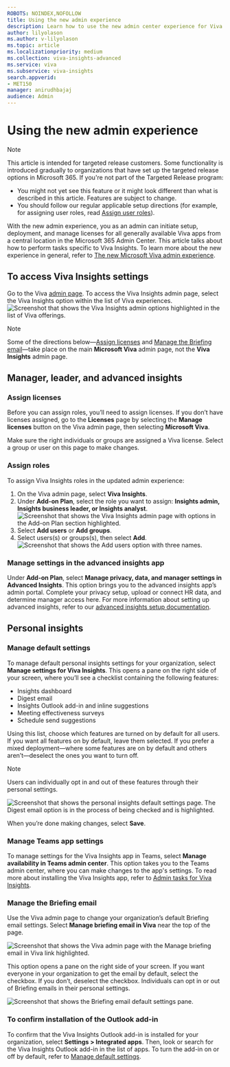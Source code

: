 ```yaml
---
ROBOTS: NOINDEX,NOFOLLOW
title: Using the new admin experience
description: Learn how to use the new admin center experience for Viva Insights 
author: lilyolason
ms.author: v-lilyolason
ms.topic: article
ms.localizationpriority: medium 
ms.collection: viva-insights-advanced 
ms.service: viva 
ms.subservice: viva-insights 
search.appverid: 
- MET150 
manager: anirudhbajaj
audience: Admin
---
```


# Using the new admin experience

>[!Note]
> This article is intended for targeted release customers. Some functionality is introduced gradually to organizations that have set up the targeted release options in Microsoft 365. If you're not part of the Targeted Release program:
>
>* You might not yet see this feature or it might look different than what is described in this article. Features are subject to change. 
> * You should follow our regular applicable setup directions (for example, for assigning user roles, read [Assign user roles](assign-user-roles.md)).

With the new admin experience, you as an admin can initiate setup, deployment, and manage licenses for all generally available Viva apps from a central location in the Microsoft 365 Admin Center. This article talks about how to perform tasks specific to Viva Insights. To learn more about the new experience in general, refer to [The new Microsoft Viva admin experience](/viva/new-microsoft-viva-admin-experience).

## To access Viva Insights settings

Go to the Viva [admin page](https://admin.microsoft.com/Adminportal/Home?source=applauncher#/featureexplorer/collections/VivaExperiences). To access the Viva Insights admin page, select the Viva Insights option within the list of Viva experiences.
![Screenshot that shows the Viva Insights admin options highlighted in the list of Viva offerings.](../images/choose-insights.png)

>[!Note]
>Some of the directions below—[Assign licenses](#assign-licenses) and [Manage the Briefing email](#manage-the-briefing-email)—take place on the main **Microsoft Viva** admin page, not the **Viva Insights** admin page.


## Manager, leader, and advanced insights

### Assign licenses

Before you can assign roles, you’ll need to assign licenses. If you don’t have licenses assigned, go to the **Licenses** page by selecting the **Manage licenses** button on the Viva admin page, then selecting **Microsoft Viva**.

Make sure the right individuals or groups are assigned a Viva license. Select a group or user on this page to make changes.

### Assign roles

To assign Viva Insights roles in the updated admin experience:

1. On the Viva admin page, select **Viva Insights**.
1. Under **Add-on Plan**, select the role you want to assign: **Insights admin, Insights business leader, or Insights analyst**.
![Screenshot that shows the Viva Insights admin page with options in the Add-on Plan section highlighted.](../images/assign-admin-leader-analyst.png)
1. Select **Add users** or **Add groups**.
1. Select users(s) or groups(s), then select **Add**.
![Screenshot that shows the Add users option with three names.](../images/assign-users1.png)

### Manage settings in the advanced insights app

Under **Add-on Plan**, select **Manage privacy, data, and manager settings in Advanced Insights**. This option brings you to the advanced insights app’s admin portal. Complete your privacy setup, upload or connect HR data, and determine manager access here. For more information about setting up advanced insights, refer to our [advanced insights setup documentation](setup.md).


## Personal insights

### Manage default settings

To manage default personal insights settings for your organization, select **Manage settings for Viva Insights**. This opens a pane on the right side of your screen, where you’ll see a checklist containing the following features:

* Insights dashboard
* Digest email
* Insights Outlook add-in and inline suggestions
* Meeting effectiveness surveys
* Schedule send suggestions

Using this list, choose which features are turned on by default for all users. If you want all features on by default, leave them selected. If you prefer a mixed deployment—where some features are on by default and others aren’t—deselect the ones you want to turn off.

>[!Note]
>Users can individually opt in and out of these features through their personal settings.

![Screenshot that shows the personal insights default settings page. The Digest email option is in the process of being checked and is highlighted.](../images/personal-insights-settings.png)

When you’re done making changes, select **Save**.

### Manage Teams app settings

To manage settings for the Viva Insights app in Teams, select **Manage availability in Teams admin center**. This option takes you to the Teams admin center, where you can make changes to the app's settings. To read more about installing the Viva Insights app, refer to [Admin tasks for Viva Insights](/viva/insights/personal/teams/viva-teams-app-admin-tasks#install-the-app).

### Manage the Briefing email

Use the Viva admin page to change your organization’s default Briefing email settings. Select **Manage briefing email in Viva** near the top of the page.

![Screenshot that shows the Viva admin page with the Manage briefing email in Viva link highlighted.](../images/select-manage-briefing.png)

This option opens a pane on the right side of your screen. If you want everyone in your organization to get the email by default, select the checkbox. If you don’t, deselect the checkbox. Individuals can opt in or out of Briefing emails in their personal settings.

![Screenshot that shows the Briefing email default settings pane.](../images/briefing-checkbox.png)

### To confirm installation of the Outlook add-in

To confirm that the Viva Insights Outlook add-in is installed for your organization, select **Settings > Integrated apps**. Then, look or search for the Viva Insights Outlook add-in in the list of apps. To turn the add-in on or off by default, refer to [Manage default settings](#manage-default-settings).
